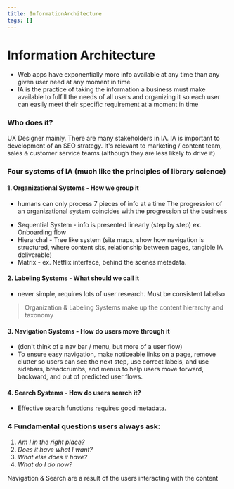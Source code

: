 ```yaml
---
title: InformationArchitecture
tags: []
---
```


# Information Architecture
* Web apps have exponentially more info available at any time than any given user need at any moment in time
* IA is the practice of taking the information a business must make available to fulfill the needs of all users and organizing it so each user can easily meet their specific requirement at a moment in time

### Who does it?
UX Designer mainly. There are many stakeholders in IA. IA is important to development of an SEO strategy. It's relevant to marketing / content team, sales & customer service teams (although they are less likely to drive it)

### Four systems of IA (much like the principles of library science)

#### 1. Organizational Systems - How we group it
  - humans can only process 7 pieces of info at a time
  The progression of an organizational system coincides with the progression of the business 
  * Sequential System - info is presented linearly (step by step) ex. Onboarding flow
  * Hierarchal - Tree like system (site maps, show how navigation is structured, where content sits, relationship between pages, tangible IA deliverable)
  * Matrix - ex. Netflix interface, behind the scenes metadata. 

#### 2. Labeling Systems - What should we call it
  - never simple, requires lots of user research. Must be consistent labelso

> Organization & Labeling Systems make up the content hierarchy and taxonomy

#### 3. Navigation Systems - How do users move through it
  - (don't think of a nav bar / menu, but more of a user flow)
  - To ensure easy navigation, make noticeable links on a page, remove clutter so users can see the next step, use correct labels, and use sidebars, breadcrumbs, and menus to help users move forward, backward, and out of predicted user flows.

#### 4. Search Systems - How do users search it?
- Effective search functions requires good metadata. 

### 4 Fundamental questions users always ask:
1. *Am I in the right place?*
2. *Does it have what I want?*
3. *What else does it have?*
4. *What do I do now?*

Navigation & Search are a result of the users interacting with the content
